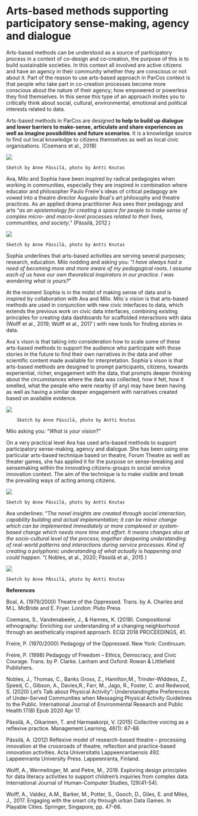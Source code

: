 # Arts-based methods supporting participatory sense-making, agency and dialogue

Arts-based methods can be understood as a source of participatory process in a context of co-design and co-creation, the purpose of this is to build sustainable societies.  In this context all involved are active citizens and  have an agency in their community whether they are conscious or not about it.  Part of the reason to use arts-based approach in ParCos context  is that people who take part in co-creation processes become more conscious about the nature of their agency; how empowered or powerless they find themselves. In this sense this type of an approach invites you to critically think about social, cultural, environmental, emotional and political interests related to data. 

Arts-based methods in ParCos are designed **to help to build up dialogue and lower barriers to make-sense, articulate and share experiences as well as imagine possibilities and future scenarios**. It is a  knowledge source to find out local knowledge to citizens themselves as well as local civic organisations. (Coemans et al., 2018)

![](https://parcos-project.eu/wp-content/uploads/2022/06/sensemaking1.jpg)

    Sketch by Anne Pässilä, photo by Antti Knutas

Ava, Milo and Sophia have been inspired by radical pedagogies when working in communities, especially they are inspired in combination where  educator and philosopher Paulo Freire's  ideas of critical pedagogy are vowed  into a  theatre director Augusto Boal's  art philosophy and theatre practices. As an applied drama practitioner Ava sees their pedagogy and arts “*as an epistemology for creating a space for people to make sense of complex micro- and macro-level processes related to their lives, communities, and society*.” (Pässilä, 2012 )

![](https://parcos-project.eu/wp-content/uploads/2022/06/sensemaking2.jpg)

    Sketch by Anne Pässilä, photo by Antti Knutas

Sophia  underlines that arts-based activities are serving several purposes; research, education. Milo nodding and asking you: “*I have always had a need of becoming more and more  aware of my pedagogical roots. I assume each of us have our own theoretical inspirators in our practice. I was wondering what is yours?*”

At the moment Sophia is in the midst of making sense of data and is inspired by collaboration with Ava and Milo. Milo´s vision is that arts-based methods are used in conjunction with new civic interfaces to data, which  extends the previous work on civic data interfaces, combining existing principles for creating data dashboards for scaffolded interactions with data (Wolff et al., 2019; Wolff et al., 2017 ) with new tools for finding stories in data. 

Ava´s vison is that taking into consideration how to scale some of these arts-based methods to support the audience who participate with those stories in the future to find their own narratives in the data and other scientific content made available for interpretation. Sophia´s vison is that arts-based methods are designed to prompt participants, citizens,  towards experiential, richer,  engagement with the data, that prompts deeper thinking about the circumstances where the data was collected, how it felt, how it smelled, what the people who were nearby (if any) may have been having as well as having a similar deeper engagement with narratives created based on available evidence.

![](https://parcos-project.eu/wp-content/uploads/2022/06/sensemaking3.jpg)

        Sketch by Anne Pässilä, photo by Antti Knutas


Milo asking you: “*What is your vision*?”
    
On a very practical level Ava has used arts-based methods to support participatory sense-making, agency and dialogue. She has  been using one particular arts-based technique based on theatre, Forum Theatre as well as theater games, she has  applied it for the purpose on sense-breaking and sensemaking within the innovating citizens-groups in social service innovation context. The aim of the technique is to make visible and break the prevailing ways of acting among citizens. 

![](https://parcos-project.eu/wp-content/uploads/2022/06/sensemaking4.jpg)

    Sketch by Anne Pässilä, photo by Antti Knutas
Ava underlines: “*The novel insights are created through social interaction, capability building and actual implementation; it can be minor change which can be implemented immediately or more complexed or system-based change which needs more time and effort. It means changes also at the socio-cultural level of the process; together  deepening understanding of real-world patterns and interactions during service processes. Kind of creating a polyphonic understanding of what actually is happening and could happen*. “( Nobles, at al., 2020; Pässilä et al., 2015 )

![](https://parcos-project.eu/wp-content/uploads/2022/06/sensemaking5.jpg)

    Sketch by Anne PÄssilä, photo by Antti Knutas
    
**References**

Boal, A. (1979/2000) Theatre of the Oppressed. Trans. by A. Charles and M.L. McBride and E. Fryer. London: Pluto Press

Coemans, S., Vandenabeele, J., & Hannes, K. (2018). Compositional ethnography: Enriching our understanding of a changing neighborhood through an aesthetically inspired approach. ECQI 2018 PROCEEDINGS, 41.

Freire, P. (1970/2000) Pedagogy of the Oppressed. New York: Continuum.

Freire, P. (1998) Pedagogy of Freedom – Ethics, Democracy, and Civic Courage. Trans. by P. Clarke. Lanham and Oxford: Rowan & Littlefield Publishers.

Nobles, J., Thomas, C., Banks Gross, Z.,  Hamilton,M.,  Trinder-Widdess, Z.,  Speed, C.,  Gibson, A.,  Davies,R.,  Farr, M.,  Jago, R., Foster, C. and  Redwood, S. (2020) Let’s Talk about Physical Activity”: Understandingthe Preferences of Under-Served Communities when Messaging Physical Activity Guidelines to the Public. International Journal of Environmental Research and Public Health.17(8) Epub 2020 Apr 17.


Pässilä, A., Oikarinen, T. and Harmaakorpi, V. (2015) Collective voicing as a reflexive practice. Management Learning, 46(1): 67-86

Pässilä, A. (2012) Reflexive model of research-based theatre – processing innovation at the crossroads of theatre, reflection and practice-based innovation activities. Acta Universitatis Lappeenrantaensis 492.  Lappeenranta University Press. Lappeenranta, Finland.

Wolff, A., Wermelinger, M. and Petre, M., 2019. Exploring design principles for data literacy activities to support children’s inquiries from complex data. International Journal of Human-Computer Studies, 129(41-54).

 Wolff, A., Valdez, A.M., Barker, M., Potter, S., Gooch, D., Giles, E. and Miles, J., 2017. Engaging with the smart city through urban Data Games. In Playable Cities. Springer, Singapore, pp. 47-66.








